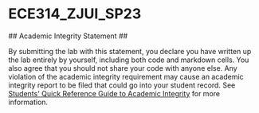 # ECE314_ZJUI_SP23
<div class="alert alert-block alert-warning"> 
## Academic Integrity Statement ##

By submitting the lab with this statement, you declare you have written up the lab entirely by yourself, including both code and markdown cells. You also agree that you should not share your code with anyone else. Any violation of the academic integrity requirement may cause an academic integrity report to be filed that could go into your student record. See <a href="https://provost.illinois.edu/policies/policies/academic-integrity/students-quick-reference-guide-to-academic-integrity/">Students' Quick Reference Guide to Academic Integrity</a> for more information. 
